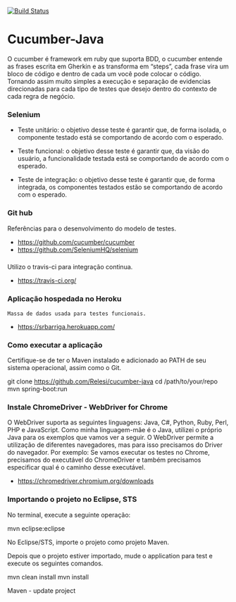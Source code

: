 [![Build Status](https://travis-ci.org/Relesi/cucumber-java.svg?branch=master)](https://travis-ci.org/Relesi/cucumber-java)

# Cucumber-Java

O cucumber é framework em ruby que suporta BDD, o cucumber entende as frases escrita em Gherkin e 
as transforma em “steps”, cada frase vira um bloco de código e dentro de cada um você pode colocar o código.
Tornando assim muito simples a execução e separação de evidencias direcionadas para cada tipo de testes que desejo
dentro do contexto de cada regra de negócio.
 
### Selenium

 * Teste unitário: o objetivo desse teste é garantir que, de forma isolada, o componente testado 
  está se comportando de acordo com o esperado.
  
 * Teste funcional: o objetivo desse teste é garantir que, da visão do usuário, 
  a funcionalidade testada está se comportando de acordo com o esperado.
  
 * Teste de integração: o objetivo desse teste é garantir que, de forma integrada, 
	os componentes testados estão se comportando de acordo com o esperado.


### Git hub

Referências para o desenvolvimento do modelo de testes.

* https://github.com/cucumber/cucumber
* https://github.com/SeleniumHQ/selenium

###

Utilizo o travis-ci para integração continua.

* https://travis-ci.org/


### Aplicação hospedada no Heroku

	Massa de dados usada para testes funcionais. 

* https://srbarriga.herokuapp.com/


### Como executar a aplicação

Certifique-se de ter o Maven instalado e adicionado ao PATH de seu sistema operacional, assim como o Git.

git clone https://github.com/Relesi/cucumber-java
cd /path/to/your/repo
mvn spring-boot:run


### Instale ChromeDriver - WebDriver for Chrome

O WebDriver suporta as seguintes linguagens: 
Java, C#, Python, Ruby, Perl, PHP e JavaScript. 
Como minha linguagem-mãe é o Java, utilizei o próprio Java para os exemplos que vamos ver a seguir.
O WebDriver permite a utilização de diferentes navegadores, mas para isso precisamos do Driver do navegador.
Por exemplo: Se vamos executar os testes no Chrome, precisamos do executável do ChromeDriver e também precisamos 
especificar qual é o caminho desse executável.

* https://chromedriver.chromium.org/downloads


### Importando o projeto no Eclipse, STS 

No terminal, execute a seguinte operação:

mvn eclipse:eclipse

No Eclipse/STS, importe o projeto como projeto Maven.

Depois que o projeto estiver importado, mude o application para test e execute os seguintes comandos. 

mvn clean install
mvn install 

Maven - update project


